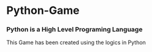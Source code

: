 # Python-Game

### Python is a High Level Programing Language<br>
This Game has been created using the logics in Python
